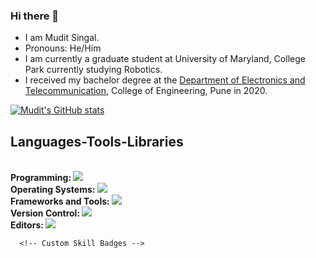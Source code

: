 ### Hi there 👋

<!--
**muditsingal/muditsingal** is a ✨ _special_ ✨ repository because its `README.md` (this file) appears on your GitHub profile.

Here are some ideas to get you started:

- 🔭 I’m currently working on ...
- 🌱 I’m currently learning ...
- 👯 I’m looking to collaborate on ...
- 🤔 I’m looking for help with ...
- 💬 Ask me about ...
- 📫 How to reach me: ...
- 😄 Pronouns: ...
- ⚡ Fun fact: ...
-->

-  I am Mudit Singal.
-  Pronouns: He/Him
-  I am currently a graduate student at University of Maryland, College Park currently studying Robotics.
-  I received my bachelor degree at the [Department of Electronics and Telecommunication](https://www.coep.org.in/departments/entc), College of Engineering, Pune in 2020.


[![Mudit's GitHub stats](https://github-readme-stats.vercel.app/api?username=muditsingal&theme=tokyonight&show_icons=true)](https://github.com/anuraghazra/github-readme-stats)


<h2>Languages-Tools-Libraries</h2>
<br/>
<div align="left">
    <b>Programming:             </b><img src="https://skillicons.dev/icons?i=python,cpp,c,matlab,bash,cmake" /><br>
    <b>Operating Systems:       </b><img src="https://skillicons.dev/icons?i=linux,ubuntu,arch,windows" /><br>
    <b>Frameworks and Tools:    </b><img src="https://skillicons.dev/icons?i=ros,opencv,pytorch,tensorflow,unity,postgres" /><br>
    <b>Version Control:         </b><img src="https://skillicons.dev/icons?i=docker,github,git,jenkins" /><br>
    <b>Editors:                 </b><img src="https://skillicons.dev/icons?i=vscode,arduino,anaconda,latex,visualstudio,sublime"/><br>

      <!-- Custom Skill Badges -->

</div>



<!--
Related source is copied from: https://kilienazure.com/github-profile-readme/
-->
